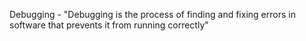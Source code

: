 Debugging - "Debugging is the process of finding and fixing errors in software that prevents it from running correctly"
